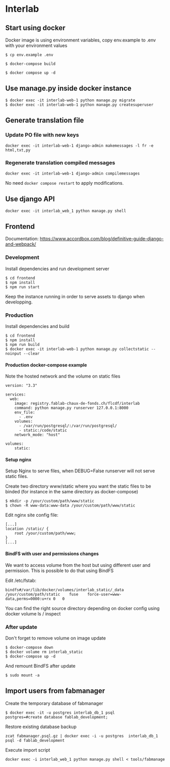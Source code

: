 # Interlab

## Start using docker

Docker image is using environment variables, copy env.example to .env with your environment values
```shell
$ cp env.example .env
```

```shell
$ docker-compose build
```

```shell
$ docker compose up -d
```

## Use manage.py inside docker instance

```shell
$ docker exec -it interlab-web-1 python manage.py migrate
$ docker exec -it interlab-web-1 python manage.py createsuperuser
```

## Generate translation file

### Update PO file with new keys
```shell
docker exec -it interlab-web-1 django-admin makemessages -l fr -e html,txt,py
```

### Regenerate translation compiled messages
```shell
docker exec -it interlab-web-1 django-admin compilemessages
```
No need `docker compose restart` to apply modifications. 

## Use django API
```shell
docker exec -it interlab_web_1 python manage.py shell
```

## Frontend 
Documentation: https://www.accordbox.com/blog/definitive-guide-django-and-webpack/

### Development
Install dependencies and run development server

```shell
$ cd frontend
$ npm install
$ npm run start
```
Keep the instance running in order to serve assets to django when developping. 

### Production

Install dependencies and build
```shell
$ cd frontend
$ npm install
$ npm run build
$ docker exec -it interlab-web-1 python manage.py collectstatic --noinput --clear
```


#### Production docker-compose example
Note the hosted network and the volume on static files
```
version: "3.3"
   
services:
  web:
    image: registry.fablab-chaux-de-fonds.ch/flcdf/interlab
    command: python manage.py runserver 127.0.0.1:8000
    env_file:
      - .env
    volumes:
      - /var/run/postgresql/:/var/run/postgresql/
      - static:/code/static
    network_mode: "host"

volumes:
    static:
```

#### Setup nginx
Setup Nginx to serve files, when DEBUG=False runserver will not serve static files.

Create two directory www/static where you want the static files to be binded (for instance in the same directory as docker-compose)
```shell
$ mkdir -p /your/custom/path/www/static
$ chown -R www-data:www-data /your/custom/path/www/static
```

Edit nginx site config file:
```
[...]
location /static/ {
    root /your/custom/path/www;
}
[...]
```

#### BindFS with user and permissions changes
We want to access volume from the host but using different user and permission. 
This is possible to do that using BindFS

Edit /etc/fstab:
```
bindfs#/var/lib/docker/volumes/interlab_static/_data	/your/custom/path/static	fuse	force-user=www-data,perms=0000:u+rx	0	0
```

You can find the right source directory depending on docker config using docker volume ls / inspect

### After update
Don't forget to remove volume on image update
```shell
$ docker-compose down
$ docker volume rm interlab_static
$ docker-compose up -d
```

And remount BindFS after update
```shell
$ sudo mount -a
```

## Import users from fabmanager

Create the temporary database of fabmanager
```shell
$ docker exec -it -u postgres interlab_db_1 psql
postgres=#create database fablab_development;
```

Restore existing database backup 
```shell
zcat fabmanager.psql.gz | docker exec -i -u postgres  interlab_db_1 psql -d fablab_development
```

Execute import script
```shell
docker exec -i interlab_web_1 python manage.py shell < tools/fabmanage
